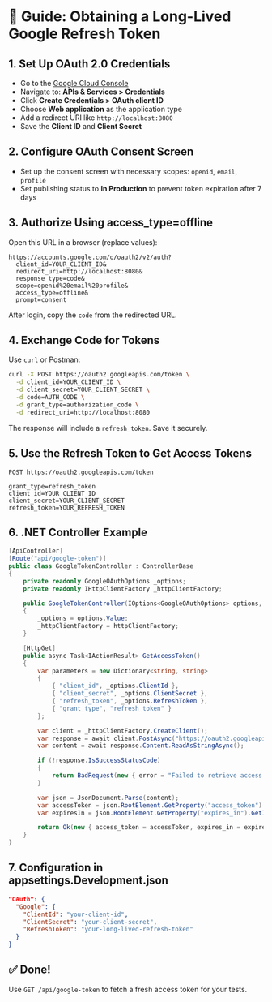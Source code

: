 
# 📘 Guide: Obtaining a Long-Lived Google Refresh Token

## 1. Set Up OAuth 2.0 Credentials

- Go to the [Google Cloud Console](https://console.cloud.google.com/)
- Navigate to: **APIs & Services > Credentials**
- Click **Create Credentials > OAuth client ID**
- Choose **Web application** as the application type
- Add a redirect URI like `http://localhost:8080`
- Save the **Client ID** and **Client Secret**

## 2. Configure OAuth Consent Screen

- Set up the consent screen with necessary scopes: `openid`, `email`, `profile`
- Set publishing status to **In Production** to prevent token expiration after 7 days

## 3. Authorize Using access_type=offline

Open this URL in a browser (replace values):

```
https://accounts.google.com/o/oauth2/v2/auth?
  client_id=YOUR_CLIENT_ID&
  redirect_uri=http://localhost:8080&
  response_type=code&
  scope=openid%20email%20profile&
  access_type=offline&
  prompt=consent
```

After login, copy the `code` from the redirected URL.

## 4. Exchange Code for Tokens

Use `curl` or Postman:

```bash
curl -X POST https://oauth2.googleapis.com/token \
  -d client_id=YOUR_CLIENT_ID \
  -d client_secret=YOUR_CLIENT_SECRET \
  -d code=AUTH_CODE \
  -d grant_type=authorization_code \
  -d redirect_uri=http://localhost:8080
```

The response will include a `refresh_token`. Save it securely.

## 5. Use the Refresh Token to Get Access Tokens

```http
POST https://oauth2.googleapis.com/token

grant_type=refresh_token
client_id=YOUR_CLIENT_ID
client_secret=YOUR_CLIENT_SECRET
refresh_token=YOUR_REFRESH_TOKEN
```

## 6. .NET Controller Example

```csharp
[ApiController]
[Route("api/google-token")]
public class GoogleTokenController : ControllerBase
{
    private readonly GoogleOAuthOptions _options;
    private readonly IHttpClientFactory _httpClientFactory;

    public GoogleTokenController(IOptions<GoogleOAuthOptions> options, IHttpClientFactory httpClientFactory)
    {
        _options = options.Value;
        _httpClientFactory = httpClientFactory;
    }

    [HttpGet]
    public async Task<IActionResult> GetAccessToken()
    {
        var parameters = new Dictionary<string, string>
        {
            { "client_id", _options.ClientId },
            { "client_secret", _options.ClientSecret },
            { "refresh_token", _options.RefreshToken },
            { "grant_type", "refresh_token" }
        };

        var client = _httpClientFactory.CreateClient();
        var response = await client.PostAsync("https://oauth2.googleapis.com/token", new FormUrlEncodedContent(parameters));
        var content = await response.Content.ReadAsStringAsync();

        if (!response.IsSuccessStatusCode)
        {
            return BadRequest(new { error = "Failed to retrieve access token", details = content });
        }

        var json = JsonDocument.Parse(content);
        var accessToken = json.RootElement.GetProperty("access_token").GetString();
        var expiresIn = json.RootElement.GetProperty("expires_in").GetInt32();

        return Ok(new { access_token = accessToken, expires_in = expiresIn });
    }
}
```

## 7. Configuration in appsettings.Development.json

```json
"OAuth": {
  "Google": {
    "ClientId": "your-client-id",
    "ClientSecret": "your-client-secret",
    "RefreshToken": "your-long-lived-refresh-token"
  }
}
```

## ✅ Done!

Use `GET /api/google-token` to fetch a fresh access token for your tests.
